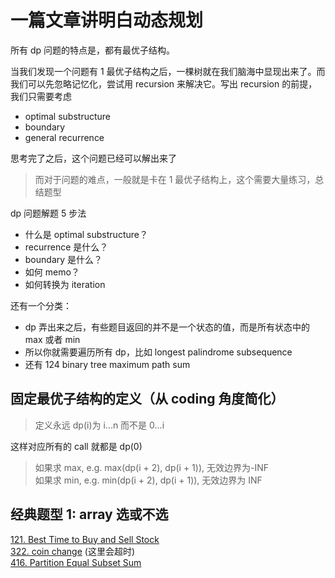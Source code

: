 # 一篇文章讲明白动态规划

所有 dp 问题的特点是，都有最优子结构。

当我们发现一个问题有 1 最优子结构之后，一棵树就在我们脑海中显现出来了。而我们可以先忽略记忆化，尝试用 recursion 来解决它。写出 recursion 的前提，我们只需要考虑

- optimal substructure
- boundary
- general recurrence

思考完了之后，这个问题已经可以解出来了

> 而对于问题的难点，一般就是卡在 1 最优子结构上，这个需要大量练习，总结题型

dp 问题解题 5 步法

- 什么是 optimal substructure？
- recurrence 是什么？
- boundary 是什么？
- 如何 memo？
- 如何转换为 iteration

还有一个分类：

- dp 弄出来之后，有些题目返回的并不是一个状态的值，而是所有状态中的 max 或者 min
- 所以你就需要遍历所有 dp，比如 longest palindrome subsequence
- 还有 124 binary tree maximum path sum

## 固定最优子结构的定义（从 coding 角度简化）

> 定义永远 dp(i)为 i...n 而不是 0...i

这样对应所有的 call 就都是 dp(0)

> 如果求 max, e.g. max(dp(i + 2), dp(i + 1)), 无效边界为-INF  
> 如果求 min, e.g. min(dp(i + 2), dp(i + 1)), 无效边界为 INF

## 经典题型 1: array 选或不选

[121. Best Time to Buy and Sell Stock](https://leetcode.com/problems/best-time-to-buy-and-sell-stock/description/)  
[322. coin change](https://leetcode.com/problems/coin-change/description/) (这里会超时)  
[416. Partition Equal Subset Sum](https://leetcode.com/problems/partition-equal-subset-sum/description/)
